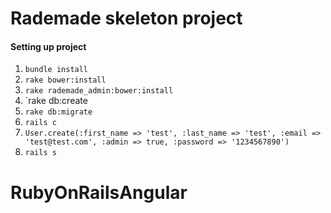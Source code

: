 # Rademade skeleton project
#### Setting up project
1. `bundle install`
2. `rake bower:install`
3. `rake rademade_admin:bower:install`
4. `rake db:create
5. `rake db:migrate`
6. `rails c`
7. `User.create(:first_name => 'test', :last_name => 'test', :email => 'test@test.com', :admin => true, :password => '1234567890')`
6. `rails s`
# RubyOnRailsAngular
